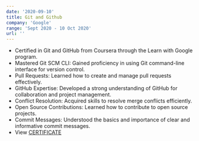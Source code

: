 ```yaml
---
date: '2020-09-10'
title: Git and Github
company: 'Google'
range: 'Sept 2020 - 10 Oct 2020'
url: ''
---
```


- Certified in Git and GitHub from Coursera through the Learn with Google program.
- Mastered Git SCM CLI: Gained proficiency in using Git command-line interface for version control.
- Pull Requests: Learned how to create and manage pull requests effectively.
- GitHub Expertise: Developed a strong understanding of GitHub for collaboration and project management.
- Conflict Resolution: Acquired skills to resolve merge conflicts efficiently.
- Open Source Contributions: Learned how to contribute to open source projects.
- Commit Messages: Understood the basics and importance of clear and informative commit messages.
- View [CERTIFICATE](https://drive.google.com/file/d/18eBKSF0xmq3OQgs7soCXjckw-cRxFCD4/view?usp=sharing)
